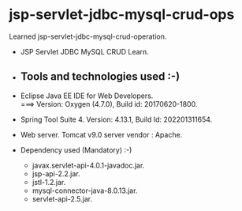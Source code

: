 # jsp-servlet-jdbc-mysql-crud-ops

 Learned jsp-servlet-jdbc-mysql-crud-operation.
 
  * JSP Servlet JDBC MySQL CRUD Learn.
  
  * Tools and technologies used :-)
    -----------------------------
    
  * Eclipse Java EE IDE for Web Developers.  
    ===> Version: Oxygen (4.7.0), Build id: 20170620-1800. 
	
  * Spring Tool Suite 4.
	Version: 4.13.1, Build Id: 202201311654.
	
  * Web server.
	Tomcat v9.0 server 
	vendor : Apache. 
  
  * Dependency used (Mandatory) :-)
    
     * javax.servlet-api-4.0.1-javadoc.jar.
     * jsp-api-2.2.jar.
     * jstl-1.2.jar.
     * mysql-connector-java-8.0.13.jar.
     * servlet-api-2.5.jar.
